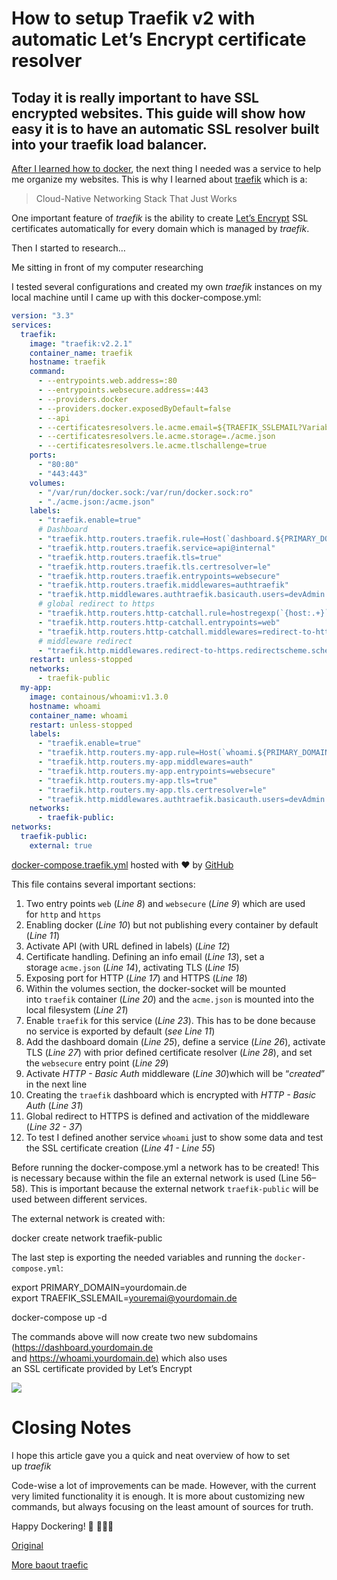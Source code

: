 # How to setup Traefik v2 with automatic Let’s Encrypt certificate resolver

## Today it is really important to have SSL encrypted websites. This guide will show how easy it is to have an automatic SSL resolver built into your traefik load balancer.

[After I learned how to docker](https://medium.com/geekculture/beginner-friendly-introduction-into-devops-with-docker-on-windows-6aac2de2db33), the next thing I needed was a service to help me organize my websites. This is why I learned about [traefik](https://traefik.io/) which is a:

> Cloud-Native Networking Stack That Just Works

One important feature of _traefik_ is the ability to create [Let’s Encrypt](https://letsencrypt.org/) SSL certificates automatically for every domain which is managed by _traefik_.

Then I started to research…

Me sitting in front of my computer researching

I tested several configurations and created my own _traefik_ instances on my local machine until I came up with this docker-compose.yml:

```yaml
version: "3.3"
services:
  traefik:
    image: "traefik:v2.2.1"
    container_name: traefik
    hostname: traefik
    command:
      - --entrypoints.web.address=:80
      - --entrypoints.websecure.address=:443
      - --providers.docker
      - --providers.docker.exposedByDefault=false
      - --api
      - --certificatesresolvers.le.acme.email=${TRAEFIK_SSLEMAIL?Variable not set}
      - --certificatesresolvers.le.acme.storage=./acme.json
      - --certificatesresolvers.le.acme.tlschallenge=true
    ports:
      - "80:80"
      - "443:443"
    volumes:
      - "/var/run/docker.sock:/var/run/docker.sock:ro"
      - "./acme.json:/acme.json"
    labels:
      - "traefik.enable=true"
      # Dashboard
      - "traefik.http.routers.traefik.rule=Host(`dashboard.${PRIMARY_DOMAIN}`)"
      - "traefik.http.routers.traefik.service=api@internal"
      - "traefik.http.routers.traefik.tls=true"
      - "traefik.http.routers.traefik.tls.certresolver=le"
      - "traefik.http.routers.traefik.entrypoints=websecure"
      - "traefik.http.routers.traefik.middlewares=authtraefik"
      - "traefik.http.middlewares.authtraefik.basicauth.users=devAdmin:$$2y$$05$$h9OxLeY20/5uiXjfPgdRxuFlrfqBf2QifYDgrwsR6rAEgX3/dpOGq" # user:devAdmin, password:devto
      # global redirect to https
      - "traefik.http.routers.http-catchall.rule=hostregexp(`{host:.+}`)"
      - "traefik.http.routers.http-catchall.entrypoints=web"
      - "traefik.http.routers.http-catchall.middlewares=redirect-to-https"
      # middleware redirect
      - "traefik.http.middlewares.redirect-to-https.redirectscheme.scheme=https"
    restart: unless-stopped
    networks:
      - traefik-public
  my-app:
    image: containous/whoami:v1.3.0
    hostname: whoami
    container_name: whoami
    restart: unless-stopped
    labels:
      - "traefik.enable=true"
      - "traefik.http.routers.my-app.rule=Host(`whoami.${PRIMARY_DOMAIN}`)"
      - "traefik.http.routers.my-app.middlewares=auth"
      - "traefik.http.routers.my-app.entrypoints=websecure"
      - "traefik.http.routers.my-app.tls=true"
      - "traefik.http.routers.my-app.tls.certresolver=le"
      - "traefik.http.middlewares.authtraefik.basicauth.users=devAdmin:$$2y$$05$$h9OxLeY20/5uiXjfPgdRxuFlrfqBf2QifYDgrwsR6rAEgX3/dpOGq" # user:devAdmin, password:devto
    networks:
      - traefik-public:
networks:
  traefik-public:
    external: true
```

[docker-compose.traefik.yml](https://gist.github.com/paulknulst/68e5e63badaa6a9ac80b4227ca07baee#file-docker-compose-traefik-yml) hosted with ❤ by [GitHub](https://github.com/)

This file contains several important sections:

1.  Two entry points `web` (_Line 8_) and `websecure` (_Line 9_) which are used for `http` and `https`
2.  Enabling docker (_Line 10_) but not publishing every container by default (_Line 11_)
3.  Activate API (with URL defined in labels) (_Line 12_)
4.  Certificate handling. Defining an info email (_Line 13_), set a storage `acme.json` (_Line 14_), activating TLS (_Line 15_)
5.  Exposing port for HTTP (_Line 17_) and HTTPS (_Line 18_)
6.  Within the volumes section, the docker-socket will be mounted into `traefik` container (_Line 20_) and the `acme.json` is mounted into the local filesystem (_Line 21_)
7.  Enable `traefik` for this service (_Line 23_). This has to be done because no service is exported by default (_see Line 11_)
8.  Add the dashboard domain (_Line 25_), define a service (_Line 26_), activate TLS (_Line 27_) with prior defined certificate resolver (_Line 28_), and set the `websecure` entry point (_Line 29_)
9.  Activate _HTTP - Basic Auth_ middleware (_Line 30_)which will be “_created_” in the next line
10.  Creating the `traefik` dashboard which is encrypted with _HTTP - Basic Auth_ (_Line 31_)
11.  Global redirect to HTTPS is defined and activation of the middleware (_Line 32 - 37_)
12.  To test I defined another service `whoami` just to show some data and test the SSL certificate creation (_Line 41 - Line 55_)

Before running the docker-compose.yml a network has to be created! This is necessary because within the file an external network is used (Line 56–58). This is important because the external network `traefik-public` will be used between different services.

The external network is created with:

docker create network traefik-public

The last step is exporting the needed variables and running the `docker-compose.yml`:

export PRIMARY_DOMAIN=yourdomain.de  
export TRAEFIK_SSLEMAIL=youremai@yourdomain.de  
  
docker-compose up -d

The commands above will now create two new subdomains (https://dashboard.yourdomain.de and [https://whoami.yourdomain.de)](https://whoami.yourdomain.de%29/) which also uses an SSL certificate provided by Let’s Encrypt

![](https://miro.medium.com/max/875/0*qpZJXYW1tZkpqRVg)

# Closing Notes

I hope this article gave you a quick and neat overview of how to set up _traefik_

Code-wise a lot of improvements can be made. However, with the current very limited functionality it is enough. It is more about customizing new commands, but always focusing on the least amount of sources for truth.

Happy Dockering! 🥳 👨🏻‍💻

[Original](https://levelup.gitconnected.com/how-to-setup-traefik-v2-with-automatic-lets-encrypt-certificate-resolver-83de0ed0f542)

[More baout traefic](https://doc.traefik.io/traefik/v1.7/user-guide/docker-and-lets-encrypt/)
